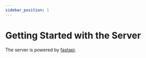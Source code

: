 ```yaml
---
sidebar_position: 1
---
```


# Getting Started with the Server

The server is powered by [fastapi](https://fastapi.tiangolo.com/).